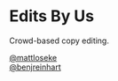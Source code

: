 Edits By Us
===========

Crowd-based copy editing.

[@mattloseke](http://www.twitter.com/mattloseke)
<br />
[@benjreinhart](https://twitter.com/benjreinhart)
